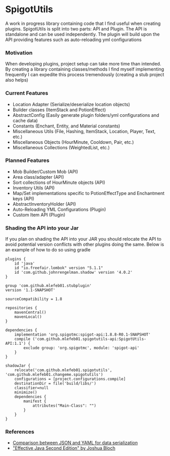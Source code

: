 # SpigotUtils
A work in progress library containing code that I find useful when creating plugins. 
SpigotUtils is split into two parts: API and Plugin. The API is standalone and can be 
used independently. The plugin will build upon the API providing features such as auto-reloading
yml configurations

### Motivation
When developing plugins, project setup can take more time than intended. By creating a 
library containing classes/methods I find myself implementing frequently I can expedite
this process tremendously (creating a stub project also helps)

### Current Features
- Location Adapter (Serialize/deserialize location objects)
- Builder classes (ItemStack and PotionEffect)
- AbstractConfig (Easily generate plugin folders/yml configurations and cache data)
- Constants (Enchant, Entity, and Material constants)
- Miscellaneous Utils (File, Hashing, ItemStack, Location, Player, Text, etc.)
- Miscellaneous Objects (HourMinute, Cooldown, Pair, etc.)
- Miscellaneous Collections (WeightedList, etc.)

### Planned Features
- Mob Builder/Custom Mob (API)
- Area class/adapter (API)
- Sort collections of HourMinute objects (API) 
- Inventory Utils (API)
- Map/Set implementations specific to PotionEffectType and Enchantment keys (API)
- AbstractInventoryHolder (API)
- Auto-Reloading YML Configurations (Plugin)
- Custom Item API (Plugin)

### Shading the API into your Jar
If you plan on shading the API into your JAR you should relocate the API to avoid potential version
conflicts with other plugins doing the same. Below is an example of how to do so using gradle
```$xslt
plugins {
    id 'java'
	id "io.freefair.lombok" version "5.1.1"
    id 'com.github.johnrengelman.shadow' version '4.0.2'
}

group 'com.github.mlefeb01.stubplugin'
version '1.1-SNAPSHOT'

sourceCompatibility = 1.8

repositories {
    mavenCentral()
    mavenLocal()
}

dependencies {
    implementation 'org.spigotmc:spigot-api:1.8.8-R0.1-SNAPSHOT'
    compile ('com.github.mlefeb01.spigotutils-api:SpigotUtils-API:1.1') {
        exclude group: 'org.spigotmc', module: 'spigot-api'
    }
}

shadowJar {
    relocate('com.github.mlefeb01.spigotutils', 'com.github.mlefeb01.changeme.spigotutils')
    configurations = [project.configurations.compile]
    destinationDir = file('build/libs/')
    classifier=null
    minimize()
    dependencies {
        manifest {
            attributes("Main-Class": "")
        }
    }
}
```

### References
- [Comparison between JSON and YAML for data serialization](http://citeseerx.ist.psu.edu/viewdoc/download?doi=10.1.1.1048.2508&rep=rep1&type=pdf)
- ["Effective Java Second Edition" by Joshua Bloch](https://www.amazon.com/Effective-Java-2nd-Joshua-Bloch/dp/0321356683)
